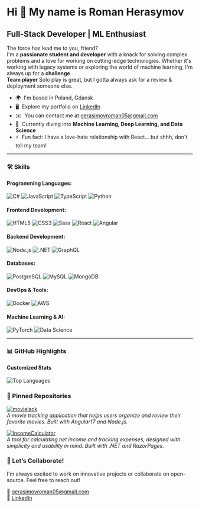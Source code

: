 Hi 👋 My name is Roman Herasymov
================================

Full-Stack Developer | ML Enthusiast  
---------------------------------

The force has lead me to you, friend? \
I'm a **passionate student and developer** with a knack for solving complex problems and a love for working on cutting-edge technologies. Whether it's working with legacy systems or exploring the world of machine learning, I'm always up for a **challenge**.  \
**Team player** Solo play is great, but I gotta always ask for a review & deployment someone else.

* 🌍  I'm based in Poland, Gdansk
* 🖥️  Explore my portfolio on [LinkedIn](http://https://www.linkedin.com/in/roman-herasymov)
* ✉️  You can contact me at [gerasimovroman05@gmail.com](mailto:gerasimovroman05@gmail.com)
* 🧠  Currently diving into **Machine Learning, Deep Learning, and Data Science** 
* ⚡  Fun fact: I have a love-hate relationship with React... but shhh, don't tell my team!
 
---

### 🛠 Skills  

#### **Programming Languages:**  
![C#](https://img.shields.io/badge/C%23-%23239120.svg?style=for-the-badge&logo=c-sharp&logoColor=white)  ![JavaScript](https://img.shields.io/badge/JavaScript-%23F7DF1E.svg?style=for-the-badge&logo=javascript&logoColor=black)  ![TypeScript](https://img.shields.io/badge/TypeScript-%23007ACC.svg?style=for-the-badge&logo=typescript&logoColor=white)  ![Python](https://img.shields.io/badge/Python-%233776AB.svg?style=for-the-badge&logo=python&logoColor=white)  

#### **Frontend Development:**  
![HTML5](https://img.shields.io/badge/HTML5-%23E34F26.svg?style=for-the-badge&logo=html5&logoColor=white)  ![CSS3](https://img.shields.io/badge/CSS3-%231572B6.svg?style=for-the-badge&logo=css3&logoColor=white)  ![Sass](https://img.shields.io/badge/Sass-%23CC6699.svg?style=for-the-badge&logo=sass&logoColor=white)  ![React](https://img.shields.io/badge/React-%2361DAFB.svg?style=for-the-badge&logo=react&logoColor=black)  ![Angular](https://img.shields.io/badge/Angular-%23DD0031.svg?style=for-the-badge&logo=angular&logoColor=white)  

#### **Backend Development:**  
![Node.js](https://img.shields.io/badge/Node.js-%23339933.svg?style=for-the-badge&logo=node.js&logoColor=white)  ![.NET](https://img.shields.io/badge/.NET-%23512BD4.svg?style=for-the-badge&logo=dotnet&logoColor=white)  ![GraphQL](https://img.shields.io/badge/GraphQL-%23E10098.svg?style=for-the-badge&logo=graphql&logoColor=white)  

#### **Databases:**  
![PostgreSQL](https://img.shields.io/badge/PostgreSQL-%23336791.svg?style=for-the-badge&logo=postgresql&logoColor=white)  ![MySQL](https://img.shields.io/badge/MySQL-%234479A1.svg?style=for-the-badge&logo=mysql&logoColor=white)  ![MongoDB](https://img.shields.io/badge/MongoDB-%2347A248.svg?style=for-the-badge&logo=mongodb&logoColor=white)  

#### **DevOps & Tools:**  
![Docker](https://img.shields.io/badge/Docker-%232496ED.svg?style=for-the-badge&logo=docker&logoColor=white)  ![AWS](https://img.shields.io/badge/AWS-%23FF9900.svg?style=for-the-badge&logo=amazon-aws&logoColor=white)  

#### **Machine Learning & AI:**  
![PyTorch](https://img.shields.io/badge/PyTorch-%23EE4C2C.svg?style=for-the-badge&logo=pytorch&logoColor=white)  ![Data Science](https://img.shields.io/badge/Data%20Science-%23045C94.svg?style=for-the-badge&logo=scipy&logoColor=white)  

---

### 📊 GitHub Highlights  

#### **Customized Stats**  

![Top Languages](https://github-readme-stats.vercel.app/api/top-langs/?username=hunternopen&layout=compact&hide=html,css,php&langs_count=6&theme=tokyonight)

### 📌 Pinned Repositories  

[![movielack](https://github-readme-stats.vercel.app/api/pin/?username=hunternopen&repo=movielack&theme=radical)](https://github.com/hunternopen/movielack)  
*A movie tracking application that helps users organize and review their favorite movies. Built with Angular17 and Node.js.*  

[![IncomeCalculator](https://github-readme-stats.vercel.app/api/pin/?username=hunternopen&repo=IncomeCalculator&theme=radical)](https://github.com/hunternopen/IncomeCalculator)  
*A tool for calculating net income and tracking expenses, designed with simplicity and usability in mind. Built with .NET and RazorPages.*  

### 🤝 Let’s Collaborate!  
I'm always excited to work on innovative projects or collaborate on open-source. Feel free to reach out!  

📧 [gerasimovroman05@gmail.com](mailto:gerasimovroman05@gmail.com)  
🔗 [LinkedIn](https://www.linkedin.com/in/roman-herasymov)  
